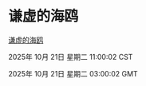 # 谦虚的海鸥
[谦虚的海鸥](http://59.174.9.160:56308/qxdho/course/base/hotlink/index.php)

2025年 10月 21日 星期二 11:00:02 CST

2025年 10月 21日 星期二 03:00:02 GMT
